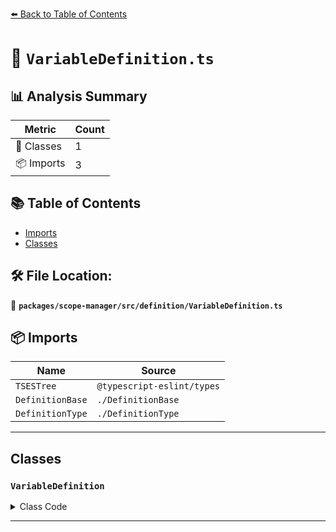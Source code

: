 [⬅️ Back to Table of Contents](../../../../index.md)

# 📄 `VariableDefinition.ts`

## 📊 Analysis Summary

| Metric | Count |
|--------|-------|
| 🧱 Classes | 1 |
| 📦 Imports | 3 |

## 📚 Table of Contents

- [Imports](#imports)
- [Classes](#classes)

## 🛠️ File Location:
📂 **`packages/scope-manager/src/definition/VariableDefinition.ts`**

## 📦 Imports

| Name | Source |
|------|--------|
| `TSESTree` | `@typescript-eslint/types` |
| `DefinitionBase` | `./DefinitionBase` |
| `DefinitionType` | `./DefinitionType` |


---

## Classes

### `VariableDefinition`

<details><summary>Class Code</summary>

```ts
export class VariableDefinition extends DefinitionBase<
  DefinitionType.Variable,
  TSESTree.VariableDeclarator,
  TSESTree.VariableDeclaration,
  TSESTree.Identifier
> {
  public readonly isTypeDefinition = false;
  public readonly isVariableDefinition = true;

  constructor(
    name: TSESTree.Identifier,
    node: VariableDefinition['node'],
    decl: TSESTree.VariableDeclaration,
  ) {
    super(DefinitionType.Variable, name, node, decl);
  }
}
```
</details>


---